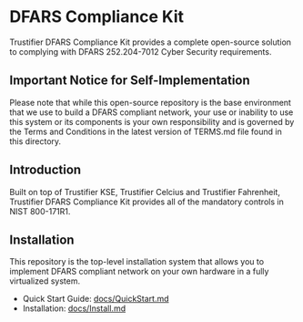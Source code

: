 # DFARS Compliance Kit

Trustifier DFARS Compliance Kit provides a complete open-source solution to 
complying with DFARS 252.204-7012 Cyber Security requirements.

## Important Notice for Self-Implementation

Please note that while this open-source repository is the base environment that we use
to build a DFARS compliant network, your use or inability to use this system or its 
components is your own responsibility and is governed by the Terms and Conditions in
the latest version of TERMS.md file found in this directory.

## Introduction

Built on top of Trustifier KSE, Trustifier Celcius and Trustifier Fahrenheit,
Trustifier DFARS Compliance Kit provides all of the mandatory controls in 
NIST 800-171R1.

## Installation

This repository is the top-level installation system that allows you to implement
DFARS compliant network on your own hardware in a fully virtualized system. 

* Quick Start Guide: [docs/QuickStart.md](docs/QuickStart.md) 
* Installation: [docs/Install.md](docs/Install.md)
